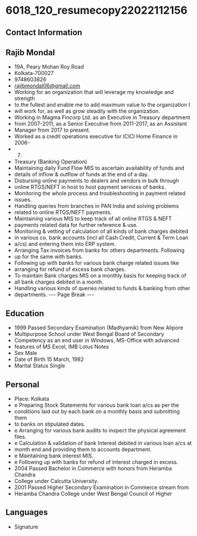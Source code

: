 # 6018_120_resumecopy22022112156

## Contact Information



## Rajib Mondal

* 19A, Peary Mohan Roy Road
* Kolkata-700027
* 9748603826
* rajibmondal06@gmail.com
* Working for an organization that will leverage my knowledge and strength
* to the fullest and enable me to add maximum value to the organization I
* will work for, as well as grow steadily with the organization.
* Working in Magma Fincorp Ltd. as an Executive in Treasury department
* from 2007-2011, as a Senior Executive from 2011-2017, as an Assistant
* Manager from 2017 to present.
* Worked as a credit operations executive for ICICI Home Finance in 2006-
* 07.
* Treasury (Banking Operation)
* Maintaining daily Fund Flow MIS to ascertain availability of funds and
* details of inflow & outflow of funds at the end of a day.
* Disbursing online payments to dealers and vendors in bulk through
* online RTGS/NEFT in host to host payment services of banks.
* Monitoring the whole process and troubleshooting in payment related
* issues.
* Handling queries from branches in PAN India and solving problems
* related to online RTGS/NEFT payments.
* Maintaining various MIS to keep track of all online RTGS & NEFT
* payments related data for further reference & use.
* Monitoring & vetting of calculation of all kinds of bank charges debited
* in various co. bank accounts (incl all Cash Credit, Current & Term Loan
* a/cs) and entering them into ERP system.
* Arranging Tax invoices from banks for others departments. Following
* up for the same with banks.
* Following up with banks for various bank charge related issues like
* arranging for refund of excess bank charges.
* To maintain Bank charges MIS on a monthly basis for keeping track of
* all bank charges debited in a month.
* Handling various kinds of queries related to funds & banking from other
* departments.
--- Page Break ---


## Education

* 1999 Passed Secondary Examination (Madhyamik) from New Alipore
* Multipurpose School under West Bengal Board of Secondary
* Competency as an end user in Windows, MS-Office with advanced
* features of MS Excel, IMB Lotus Notes
* Sex Male
* Date of Birth 15 March, 1982
* Marital Status Single


## Personal

* Place: Kolkata
* e Preparing Stock Statements for various bank loan a/cs as per the
* conditions laid out by each bank on a monthly basis and submitting them
* to banks on stipulated dates.
* e Arranging for various bank audits to inspect the physical agreement files.
* e Calculation & validation of bank Interest debited in various loan a/cs at
* month end and providing them to accounts department.
* e Maintaining bank interest MIS.
* e Following up with banks for refund of interest charged in excess.
* 2004 Passed Bachelor in Commerce with honors from Heramba Chandra
* College under Calcutta University.
* 2001 Passed Higher Secondary Examination in Commerce stream from
* Heramba Chandra College under West Bengal Council of Higher


## Languages

* Signature

